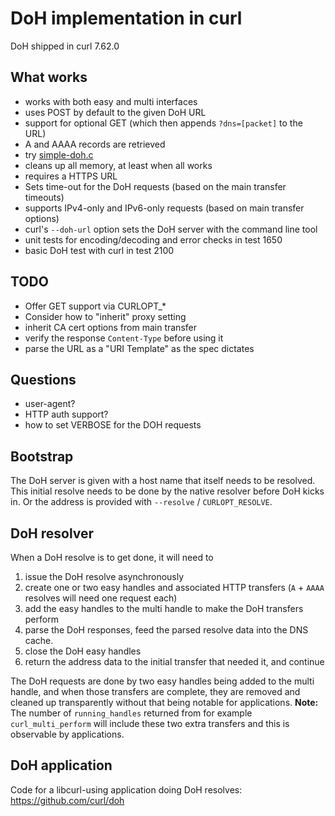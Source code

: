 # DoH implementation in curl

DoH shipped in curl 7.62.0

## What works

- works with both easy and multi interfaces
- uses POST by default to the given DoH URL
- support for optional GET (which then appends `?dns=[packet]` to the URL)
- A and AAAA records are retrieved
- try [simple-doh.c](https://gist.github.com/bagder/93092c51fdd5c49a967cc1e641a9f369)
- cleans up all memory, at least when all works
- requires a HTTPS URL
- Sets time-out for the DoH requests (based on the main transfer timeouts)
- supports IPv4-only and IPv6-only requests (based on main transfer options)
- curl's `--doh-url` option sets the DoH server with the command line tool
- unit tests for encoding/decoding and error checks in test 1650
- basic DoH test with curl in test 2100

## TODO

- Offer GET support via CURLOPT_*
- Consider how to "inherit" proxy setting
- inherit CA cert options from main transfer
- verify the response `Content-Type` before using it
- parse the URL as a "URI Template" as the spec dictates

## Questions

- user-agent?
- HTTP auth support?
- how to set VERBOSE for the DOH requests

## Bootstrap

The DoH server is given with a host name that itself needs to be resolved. This initial resolve needs to be done by the native resolver before DoH kicks in. Or the address is provided with `--resolve` / `CURLOPT_RESOLVE`.

## DoH resolver

When a DoH resolve is to get done, it will need to
1. issue the DoH resolve asynchronously
2. create one or two easy handles and associated HTTP transfers (`A` + `AAAA` resolves will need one request each)
3. add the easy handles to the multi handle to make the DoH transfers perform
4. parse the DoH responses, feed the parsed resolve data into the DNS cache.
5. close the DoH easy handles
6. return the address data to the initial transfer that needed it, and continue 

The DoH requests are done by two easy handles being added to the multi handle, and when those transfers are complete, they are removed and cleaned up transparently without that being notable for applications. **Note:** The number of `running_handles` returned from for example `curl_multi_perform` will include these two extra transfers and this is observable by applications.

## DoH application

Code for a libcurl-using application doing DoH resolves: https://github.com/curl/doh